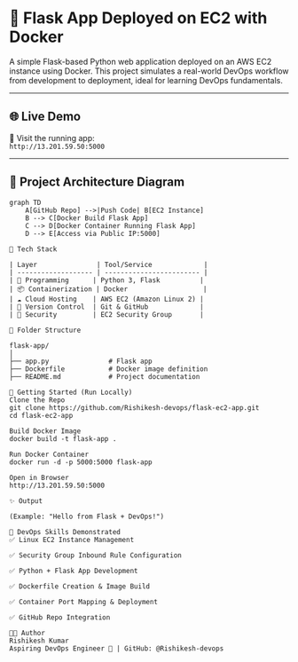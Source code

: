 # 🐳 Flask App Deployed on EC2 with Docker

A simple Flask-based Python web application deployed on an AWS EC2 instance using Docker. This project simulates a real-world DevOps workflow from development to deployment, ideal for learning DevOps fundamentals.

---

## 🌐 Live Demo

📡 Visit the running app:  
`http://13.201.59.50:5000`  

---

## 📸 Project Architecture Diagram

```mermaid
graph TD
    A[GitHub Repo] -->|Push Code| B[EC2 Instance]
    B --> C[Docker Build Flask App]
    C --> D[Docker Container Running Flask App]
    D --> E[Access via Public IP:5000]

🔧 Tech Stack

| Layer               | Tool/Service             |
| ------------------- | ------------------------ |
| 🧠 Programming      | Python 3, Flask          |
| 📦 Containerization | Docker                   |
| ☁️ Cloud Hosting    | AWS EC2 (Amazon Linux 2) |
| 🔗 Version Control  | Git & GitHub             |
| 🔐 Security         | EC2 Security Group       |

📁 Folder Structure

flask-app/
│
├── app.py               # Flask app
├── Dockerfile           # Docker image definition
├── README.md            # Project documentation

🚀 Getting Started (Run Locally)
Clone the Repo
git clone https://github.com/Rishikesh-devops/flask-ec2-app.git
cd flask-ec2-app

Build Docker Image
docker build -t flask-app .

Run Docker Container
docker run -d -p 5000:5000 flask-app

Open in Browser
http://13.201.59.50:5000

✨ Output

(Example: "Hello from Flask + DevOps!")

📌 DevOps Skills Demonstrated
✅ Linux EC2 Instance Management

✅ Security Group Inbound Rule Configuration

✅ Python + Flask App Development

✅ Dockerfile Creation & Image Build

✅ Container Port Mapping & Deployment

✅ GitHub Repo Integration

🧑‍💻 Author
Rishikesh Kumar
Aspiring DevOps Engineer 🚀 | GitHub: @Rishikesh-devops

